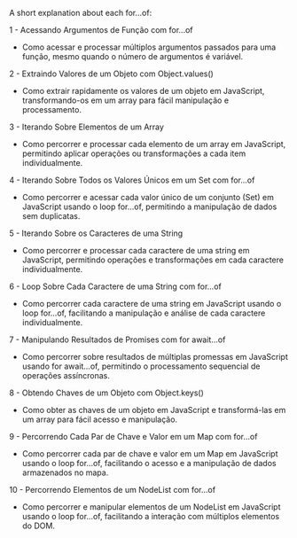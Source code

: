 A short explanation about each for...of:

1 - Acessando Argumentos de Função com for...of
- Como acessar e processar múltiplos argumentos passados para uma função, mesmo quando o número de argumentos é variável.

2 - Extraindo Valores de um Objeto com Object.values()
- Como extrair rapidamente os valores de um objeto em JavaScript, transformando-os em um array para fácil manipulação e processamento.

3 - Iterando Sobre Elementos de um Array
- Como percorrer e processar cada elemento de um array em JavaScript, permitindo aplicar operações ou transformações a cada item individualmente.

4 - Iterando Sobre Todos os Valores Únicos em um Set com for...of
- Como percorrer e acessar cada valor único de um conjunto (Set) em JavaScript usando o loop for...of, permitindo a manipulação de dados sem duplicatas.

5 - Iterando Sobre os Caracteres de uma String
- Como percorrer e processar cada caractere de uma string em JavaScript, permitindo operações e transformações em cada caractere individualmente.

6 - Loop Sobre Cada Caractere de uma String com for...of 
-  Como percorrer cada caractere de uma string em JavaScript usando o loop for...of, facilitando a manipulação e análise de cada caractere individualmente.

7 - Manipulando Resultados de Promises com for await...of
- Como percorrer sobre resultados de múltiplas promessas em JavaScript usando for await...of, permitindo o processamento sequencial de operações assíncronas.

8 - Obtendo Chaves de um Objeto com Object.keys()
- Como obter as chaves de um objeto em JavaScript e transformá-las em um array para fácil acesso e manipulação.

9 - Percorrendo Cada Par de Chave e Valor em um Map com for...of
- Como percorrer cada par de chave e valor em um Map em JavaScript usando o loop for...of, facilitando o acesso e a manipulação de dados armazenados no mapa.

10 - Percorrendo Elementos de um NodeList com for...of
- Como percorrer e manipular elementos de um NodeList em JavaScript usando o loop for...of, facilitando a interação com múltiplos elementos do DOM.
